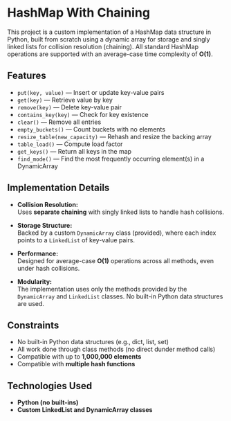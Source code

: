 # HashMap With Chaining

This project is a custom implementation of a HashMap data structure in Python, built from scratch using a dynamic array for storage and singly linked lists for collision resolution (chaining). All standard HashMap operations are supported with an average-case time complexity of **O(1)**.

## Features

-  `put(key, value)` — Insert or update key-value pairs
-  `get(key)` — Retrieve value by key
-  `remove(key)` — Delete key-value pair
-  `contains_key(key)` — Check for key existence
-  `clear()` — Remove all entries
-  `empty_buckets()` — Count buckets with no elements
-  `resize_table(new_capacity)` — Rehash and resize the backing array
-  `table_load()` — Compute load factor
-  `get_keys()` — Return all keys in the map
-  `find_mode()` — Find the most frequently occurring element(s) in a DynamicArray

## Implementation Details

- **Collision Resolution:**  
  Uses **separate chaining** with singly linked lists to handle hash collisions.

- **Storage Structure:**  
  Backed by a custom `DynamicArray` class (provided), where each index points to a `LinkedList` of key-value pairs.

- **Performance:**  
  Designed for average-case **O(1)** operations across all methods, even under hash collisions.

- **Modularity:**  
  The implementation uses only the methods provided by the `DynamicArray` and `LinkedList` classes. No built-in Python data structures are used.

## Constraints

- No built-in Python data structures (e.g., dict, list, set)
- All work done through class methods (no direct dunder method calls)
- Compatible with up to **1,000,000 elements**
- Compatible with **multiple hash functions**

## Technologies Used

- **Python (no built-ins)**
- **Custom LinkedList and DynamicArray classes**
